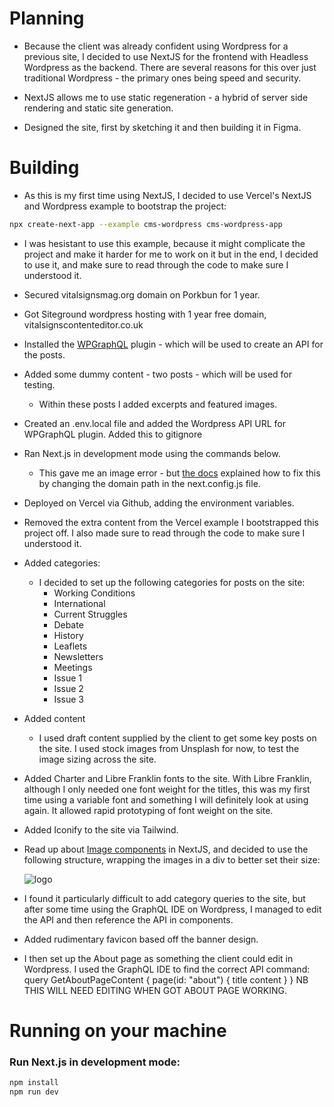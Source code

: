 # Planning

- Because the client was already confident using Wordpress for a previous site, I decided to use NextJS for the frontend with Headless Wordpress as the backend. There are several reasons for this over just traditional Wordpress - the primary ones being speed and security.

- NextJS allows me to use static regeneration - a hybrid of server side rendering and static site generation.

- Designed the site, first by sketching it and then building it in Figma.

# Building

- As this is my first time using NextJS, I decided to use Vercel's NextJS and Wordpress example to bootstrap the project:

```bash
npx create-next-app --example cms-wordpress cms-wordpress-app
```

- I was hesistant to use this example, because it might complicate the project and make it harder for me to work on it but in the end, I decided to use it, and make sure to read through the code to make sure I understood it.

- Secured vitalsignsmag.org domain on Porkbun for 1 year.
- Got Siteground wordpress hosting with 1 year free domain, vitalsignscontenteditor.co.uk

- Installed the [WPGraphQL](https://www.wpgraphql.com/) plugin - which will be used to create an API for the posts.

- Added some dummy content - two posts - which will be used for testing.

  - Within these posts I added excerpts and featured images.

- Created an .env.local file and added the Wordpress API URL for WPGraphQL plugin. Added this to gitignore

- Ran Next.js in development mode using the commands below.
  - This gave me an image error - but [the docs](https://nextjs.org/docs/messages/next-image-unconfigured-host) explained how to fix this by changing the domain path in the next.config.js file.
- Deployed on Vercel via Github, adding the environment variables.
- Removed the extra content from the Vercel example I bootstrapped this project off. I also made sure to read through the code to make sure I understood it.
- Added categories:
  - I decided to set up the following categories for posts on the site:
    - Working Conditions
    - International
    - Current Struggles
    - Debate
    - History
    - Leaflets
    - Newsletters
    - Meetings
    - Issue 1
    - Issue 2
    - Issue 3
- Added content
  - I used draft content supplied by the client to get some key posts on the site. I used stock images from Unsplash for now, to test the image sizing across the site.
- Added Charter and Libre Franklin fonts to the site. With Libre Franklin, although I only needed one font weight for the titles, this was my first time using a variable font and something I will definitely look at using again. It allowed rapid prototyping of font weight on the site.
- Added Iconify to the site via Tailwind.
- Read up about [Image components](https://nextjs.org/docs/pages/api-reference/components/image) in NextJS, and decided to use the following structure, wrapping the images in a div to better set their size:
  <div className="h-[20vh] w-[20vw] relative">
  <Image
              src="/images/banner-draft.png"
              alt="logo"
              fill
              className="object-cover"
            />
  </div>
- I found it particularly difficult to add category queries to the site, but after some time using the GraphQL IDE on Wordpress, I managed to edit the API and then reference the API in components.
- Added rudimentary favicon based off the banner design.

- I then set up the About page as something the client could edit in Wordpress. I used the GraphQL IDE to find the correct API command: query GetAboutPageContent {
  page(id: "about") {
  title
  content
  }
  }
  NB THIS WILL NEED EDITING WHEN GOT ABOUT PAGE WORKING.

# Running on your machine

### Run Next.js in development mode:

```bash
npm install
npm run dev
```
